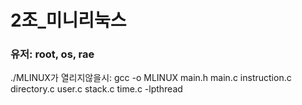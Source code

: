 # 2조_미니리눅스
### 유저: root, os, rae

./MLINUX가 열리지않을시:
gcc -o MLINUX main.h main.c instruction.c directory.c user.c stack.c time.c -lpthread
